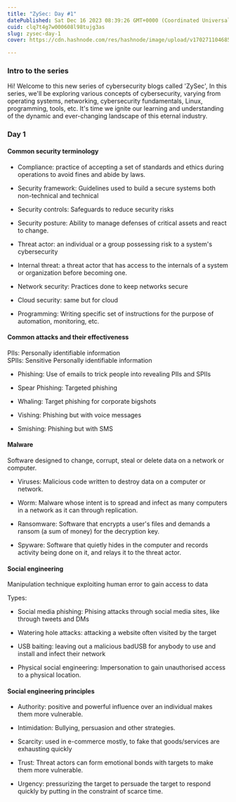 ```yaml
---
title: "ZySec: Day #1"
datePublished: Sat Dec 16 2023 08:39:26 GMT+0000 (Coordinated Universal Time)
cuid: clq7t4g7w000608l98tujg3as
slug: zysec-day-1
cover: https://cdn.hashnode.com/res/hashnode/image/upload/v1702711046850/ac5341ca-ceda-4d36-ba5a-214f2e022196.png

---
```


### Intro to the series

Hi! Welcome to this new series of cybersecurity blogs called 'ZySec', In this series, we'll be exploring various concepts of cybersecurity, varying from operating systems, networking, cybersecurity fundamentals, Linux, programming, tools, etc. It's time we ignite our learning and understanding of the dynamic and ever-changing landscape of this eternal industry.

### Day 1

#### Common security terminology

* Compliance: practice of accepting a set of standards and ethics during operations to avoid fines and abide by laws.
    
* Security framework: Guidelines used to build a secure systems both non-technical and technical
    
* Security controls: Safeguards to reduce security risks
    
* Security posture: Ability to manage defenses of critical assets and react to change.
    
* Threat actor: an individual or a group possessing risk to a system's cybersecurity
    
* Internal threat: a threat actor that has access to the internals of a system or organization before becoming one.
    
* Network security: Practices done to keep networks secure
    
* Cloud security: same but for cloud
    
* Programming: Writing specific set of instructions for the purpose of automation, monitoring, etc.
    

#### Common attacks and their effectiveness

PIIs: Personally identifiable information  
SPIIs: Sensitive Personally identifiable information

* Phishing: Use of emails to trick people into revealing PIIs and SPIIs
    
* Spear Phishing: Targeted phishing
    
* Whaling: Target phishing for corporate bigshots
    
* Vishing: Phishing but with voice messages
    
* Smishing: Phishing but with SMS
    

#### Malware

Software designed to change, corrupt, steal or delete data on a network or computer.

* Viruses: Malicious code written to destroy data on a computer or network.
    
* Worm: Malware whose intent is to spread and infect as many computers in a network as it can through replication.
    
* Ransomware: Software that encrypts a user's files and demands a ransom (a sum of money) for the decryption key.
    
* Spyware: Software that quietly hides in the computer and records activity being done on it, and relays it to the threat actor.
    

#### Social engineering

Manipulation technique exploiting human error to gain access to data

Types:

* Social media phishing: Phising attacks through social media sites, like through tweets and DMs
    
* Watering hole attacks: attacking a website often visited by the target
    
* USB baiting: leaving out a malicious badUSB for anybody to use and install and infect their network
    
* Physical social engineering: Impersonation to gain unauthorised access to a physical location.
    

#### Social engineering principles

* Authority: positive and powerful influence over an individual makes them more vulnerable.
    
* Intimidation: Bullying, persuasion and other strategies.
    
* Scarcity: used in e-commerce mostly, to fake that goods/services are exhausting quickly
    
* Trust: Threat actors can form emotional bonds with targets to make them more vulnerable.
    
* Urgency: pressurizing the target to persuade the target to respond quickly by putting in the constraint of scarce time.